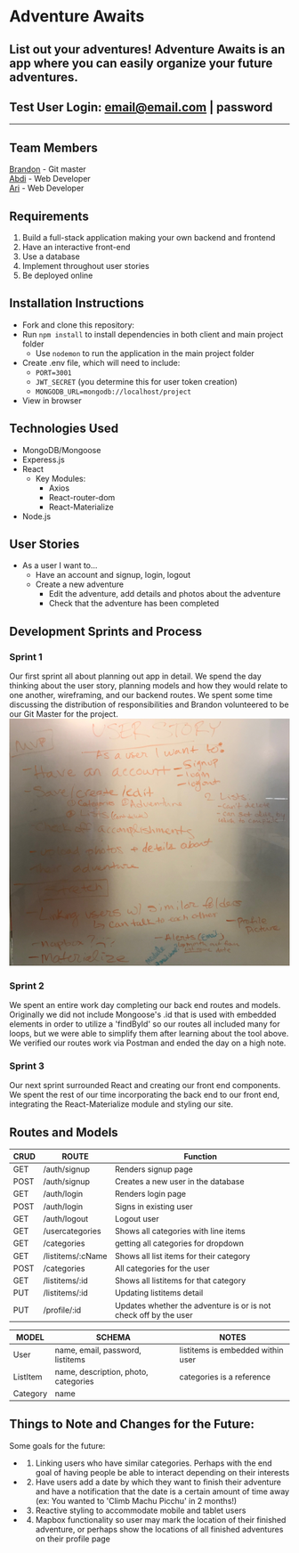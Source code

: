 # Adventure Awaits 
  List out your adventures! Adventure Awaits is an app where you can easily organize your future adventures. 
----
## Test User Login: email@email.com | password
---- 
## Team Members
[Brandon](https://github.com/Brandon205) - Git master  
[Abdi](https://github.com/Abdi208) - Web Developer   
[Ari](https://github.com/AriG150) - Web Developer       
 
## Requirements
1. Build a full-stack application making your own backend and frontend   
2. Have an interactive front-end   
3. Use a database  
4. Implement throughout user stories   
5. Be deployed online  
 
## Installation Instructions 
* Fork and clone this repository:   
* Run `npm install` to install dependencies in both client and main project folder
  * Use `nodemon` to run the application in the main project folder
* Create .env file, which will need to include: 
  * `PORT=3001`
  * `JWT_SECRET` (you determine this for user token creation)
  * `MONGODB_URL=mongodb://localhost/project`
* View in browser 
 
## Technologies Used 
  - MongoDB/Mongoose    
  - Experess.js    
  - React      
    - Key Modules:    
      - Axios  
      - React-router-dom  
      - React-Materialize  
  - Node.js    
 
## User Stories 
- As a user I want to...  
  - Have an account and signup, login, logout  
  - Create a new adventure     
    - Edit the adventure, add details and photos about the adventure  
    - Check that the adventure has been completed  
 
## Development Sprints and Process 
  ### Sprint 1 
  Our first sprint all about planning out app in detail. We spend the day thinking about the user story, planning models and how they would relate to one another, wireframing, and our backend routes. We spent some time discussing the distribution of responsibilities and Brandon volunteered to be our Git Master for the project. 
  ![UserStoryImage](/client/src/img/UserStory.jpeg)
 
  
  ### Sprint 2 
  We spent an entire work day completing our back end routes and models. Originally we did not include Mongoose's .id that is used with embedded elements in order to utilize a 'findById' so our routes all included many for loops, but we were able to simplify them after learning about the tool above. We verified our routes work via Postman and ended the day on a high note. 
 
  ### Sprint 3 
  Our next sprint surrounded React and creating our front end components. We spent the rest of our time incorporating the back end to our front end, integrating the React-Materialize module and styling our site. 
 
 
 
## Routes and Models 
| CRUD | ROUTE | Function |
| ---- | ----- | -------- |
| GET  | /auth/signup | Renders signup page | 
| POST | /auth/signup | Creates a new user in the database | 
| GET | /auth/login | Renders login page | 
| POST | /auth/login | Signs in existing user | 
| GET | /auth/logout | Logout user | 
| GET | /usercategories | Shows all categories with line items | 
| GET | /categories | getting all categories for dropdown |
| GET | /listitems/:cName | Shows all list items for their category |
| POST | /categories | All categories for the user  |
| GET | /listitems/:id | Shows all listitems for that category |
| PUT | /listitems/:id | Updating listitems detail | 
| PUT | /profile/:id | Updates whether the adventure is or is not check off by the user | 
 
 
 
| MODEL | SCHEMA | NOTES | 
| ----- | ------ | ------------ |
| User | name, email, password, listitems | listitems is embedded within user | 
| ListItem | name, description, photo, categories |  categories is a reference | 
| Category | name | 
 
 
## Things to Note and Changes for the Future:
  Some goals for the future:  
  - 1. Linking users who have similar categories. Perhaps with the end goal of having people be able to interact depending on their interests  
  - 2. Have users add a date by which they want to finish their adventure and have a notification that the date is a certain amount of time away (ex: You wanted to 'Climb Machu Picchu' in 2 months!)   
  - 3. Reactive styling to accommodate mobile and tablet users   
  - 4. Mapbox functionality so user may mark the location of their finished adventure, or perhaps show the locations of all finished adventures on their profile page
    




